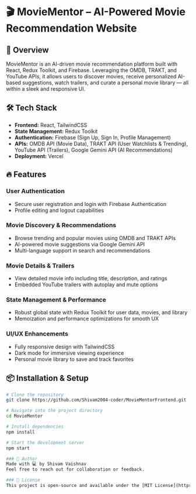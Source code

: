# 🎬 MovieMentor – AI-Powered Movie Recommendation Website

## 🚀 Overview
MovieMentor is an AI-driven movie recommendation platform built with React, Redux Toolkit, and Firebase. Leveraging the OMDB, TRAKT, and YouTube APIs, it allows users to discover movies, receive personalized AI-based suggestions, watch trailers, and curate a personal movie library — all within a sleek and responsive UI.

## 🛠 Tech Stack
- **Frontend:** React, TailwindCSS  
- **State Management:** Redux Toolkit  
- **Authentication:** Firebase (Sign Up, Sign In, Profile Management)  
- **APIs:** OMDB API (Movie Data), TRAKT API (User Watchlists & Trending), YouTube API (Trailers), Google Gemini API (AI Recommendations)  
- **Deployment:** Vercel  

## 🔥 Features

### User Authentication  
- Secure user registration and login with Firebase Authentication  
- Profile editing and logout capabilities  

### Movie Discovery & Recommendations  
- Browse trending and popular movies using OMDB and TRAKT APIs  
- AI-powered movie suggestions via Google Gemini API  
- Multi-language support in search and recommendations  

### Movie Details & Trailers  
- View detailed movie info including title, description, and ratings  
- Embedded YouTube trailers with autoplay and mute options  

### State Management & Performance  
- Robust global state with Redux Toolkit for user data, movies, and library  
- Memoization and performance optimizations for smooth UX  

### UI/UX Enhancements  
- Fully responsive design with TailwindCSS  
- Dark mode for immersive viewing experience  
- Personal movie library to save and track favorites  

## 📦 Installation & Setup

```bash
# Clone the repository
git clone https://github.com/Shivam2004-coder/MovieMentorFrontend.git

# Navigate into the project directory
cd MovieMentor

# Install dependencies
npm install

# Start the development server
npm start

### 👤 Author
Made with 💻 by Shivam Vaishnav
Feel free to reach out for collaboration or feedback.

### 📄 License
This project is open-source and available under the [MIT License](https://opensource.org/licenses/MIT).